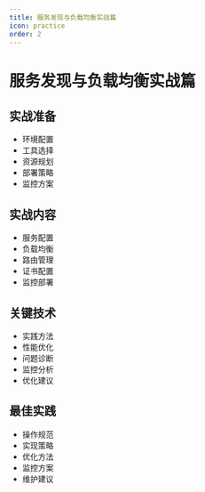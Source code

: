 ```yaml
---
title: 服务发现与负载均衡实战篇
icon: practice
order: 2
---
```


# 服务发现与负载均衡实战篇

## 实战准备
- 环境配置
- 工具选择
- 资源规划
- 部署策略
- 监控方案

## 实战内容
- 服务配置
- 负载均衡
- 路由管理
- 证书配置
- 监控部署

## 关键技术
- 实践方法
- 性能优化
- 问题诊断
- 监控分析
- 优化建议

## 最佳实践
- 操作规范
- 实现策略
- 优化方法
- 监控方案
- 维护建议
